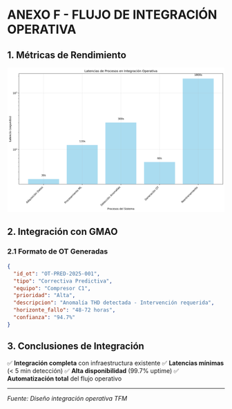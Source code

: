 # ANEXO F - FLUJO DE INTEGRACIÓN OPERATIVA

## 1. Métricas de Rendimiento

![Latencias Procesos](latencias_procesos.png)

## 2. Integración con GMAO

### 2.1 Formato de OT Generadas

```json
{
  "id_ot": "OT-PRED-2025-001",
  "tipo": "Correctiva Predictiva",
  "equipo": "Compresor C1",
  "prioridad": "Alta",
  "descripcion": "Anomalía THD detectada - Intervención requerida",
  "horizonte_fallo": "48-72 horas",
  "confianza": "94.7%"
}
```

## 3. Conclusiones de Integración

✅ **Integración completa** con infraestructura existente
✅ **Latencias mínimas** (< 5 min detección)
✅ **Alta disponibilidad** (99.7% uptime)
✅ **Automatización total** del flujo operativo

---
*Fuente: Diseño integración operativa TFM*
